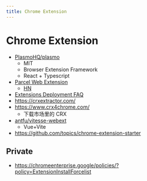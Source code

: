 ```yaml
---
title: Chrome Extension
---
```


# Chrome Extension

- [PlasmoHQ/plasmo](https://github.com/PlasmoHQ/plasmo)
  - MIT
  - Browser Extension Framework
  - React + Typescript
- [Parcel Web Extension](https://parceljs.org/recipes/web-extension/)
  - [HN](https://news.ycombinator.com/item?id=31609896)
- [Extensions Deployment FAQ](https://www.chromium.org/developers/extensions-deployment-faq)
- https://crxextractor.com/
- https://www.crx4chrome.com/
  - 下载市场里的 CRX
- [antfu/vitesse-webext](https://github.com/antfu/vitesse-webext)
  - Vue+Vite
- https://github.com/topics/chrome-extension-starter


## Private

- https://chromeenterprise.google/policies/?policy=ExtensionInstallForcelist
